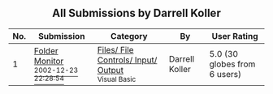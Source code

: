 ﻿<div align="center">

## All Submissions by Darrell Koller

</div>

No.  | Submission | Category | By   | User Rating
---- | ---------- | -------- | ---- | -----------
1 | [Folder Monitor<br /><sup>2002-12-23 22:28:54</sup>](https://github.com/Planet-Source-Code/darrell-koller-folder-monitor__1-41816) | [Files/ File Controls/ Input/ Output<br /><sup>Visual Basic</sup>](../ByCategory/files-file-controls-input-output__1-3.md) | Darrell Koller | 5.0 (30 globes from 6 users)
